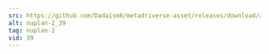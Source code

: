 ```yaml
---
src: https://github.com/Dadaism6/metadriverse-asset/releases/download/assetsv1.0.2/nuplan-2_39.mp4
alt: nuplan-2_39
tag: nuplan-2
vid: 39
---
```

